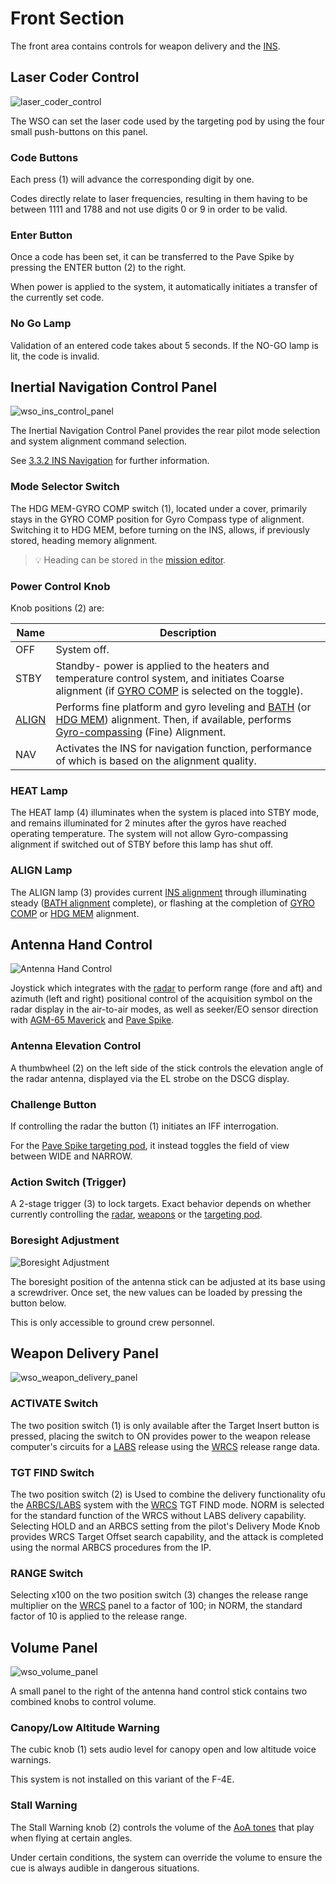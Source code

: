 # Front Section

The front area contains controls for weapon delivery and the [INS](../../../systems/nav_com/ins.md).

## Laser Coder Control

![laser_coder_control](../../../img/wso_laser_code_control.jpg)

The WSO can set the laser code used by the targeting pod by using the four small
push-buttons on this panel.

### Code Buttons

Each press (<num>1</num>) will advance the corresponding digit by one.

Codes directly relate to laser frequencies, resulting in them having to be
between 1111 and 1788 and not use digits 0 or 9 in order to be valid.

### Enter Button

Once a code has been set, it can be transferred to the Pave Spike by pressing
the ENTER button (<num>2</num>) to the right.

When power is applied to the system, it automatically initiates a transfer of
the currently set code.

### No Go Lamp

Validation of an entered code takes about 5 seconds. If the NO-GO lamp is lit,
the code is invalid.

## Inertial Navigation Control Panel

![wso_ins_control_panel](../../../img/wso_ins_panel.jpg)

The Inertial Navigation Control Panel provides the rear pilot mode selection and
system alignment command selection.

See [3.3.2 INS Navigation](../../../systems/nav_com/ins.md) for further information.

### Mode Selector Switch

The HDG MEM-GYRO COMP switch (<num>1</num>), located under a cover, primarily stays in the GYRO
COMP position for Gyro Compass type of alignment. Switching it to HDG MEM,
before turning on the INS, allows, if previously stored, heading memory
alignment.

> 💡 Heading can be stored in the
> [mission editor](../../../dcs/mission_editor.md#ins-reference-alignment-stored).

### Power Control Knob

Knob positions (<num>2</num>) are:

| Name                                                       | Description                                                                                                                                                                                                                                                                                                                  |
|------------------------------------------------------------|------------------------------------------------------------------------------------------------------------------------------------------------------------------------------------------------------------------------------------------------------------------------------------------------------------------------------|
| OFF                                                        | System off.                                                                                                                                                                                                                                                                                                                  |
| STBY                                                       | Standby- power is applied to the heaters and temperature control system, and initiates Coarse alignment (if [GYRO COMP](../../../systems/nav_com/ins.md#gyrocompass-alignment) is selected on the toggle).                                                                                                                   |
| [ALIGN](../../../systems/nav_com/ins.md#alignment-options) | Performs fine platform and gyro leveling and [BATH](../../../systems/nav_com/ins.md#best-available-true-heading) (or [HDG MEM](../../../systems/nav_com/ins.md#heading-memory-alignment)) alignment. Then, if available, performs [Gyro-compassing](../../../systems/nav_com/ins.md#gyrocompass-alignment) (Fine) Alignment. |
| NAV                                                        | Activates the INS for navigation function, performance of which is based on the alignment quality.                                                                                                                                                                                                                           |

### HEAT Lamp

The HEAT lamp (<num>4</num>) illuminates when the system is placed into STBY mode, and remains
illuminated for 2 minutes after the gyros have reached operating temperature.
The system will not allow Gyro-compassing alignment if switched out of STBY
before this lamp has shut off.

### ALIGN Lamp

The ALIGN lamp (<num>3</num>) provides
current [INS alignment](../../../systems/nav_com/ins.md#alignment-options)
through illuminating
steady ([BATH alignment](../../../systems/nav_com/ins.md#best-available-true-heading) complete), or
flashing at the completion of [GYRO COMP](../../../systems/nav_com/ins.md#gyrocompass-alignment)
or [HDG MEM](../../../systems/nav_com/ins.md#heading-memory-alignment)
alignment.

## Antenna Hand Control

![Antenna Hand Control](../../../img/wso_antenna_hand_control_overview.jpg)

Joystick which integrates with the [radar](../../../systems/radar/overview.md) to perform
range (fore and aft) and azimuth (left and right) positional control of the
acquisition symbol on the radar
display in the air-to-air modes, as well as seeker/EO sensor direction
with [AGM-65 Maverick](../../../stores/air_to_ground/missiles/maverick.md)
and [Pave Spike](../../../systems/weapon_systems/pave_spike/overview.md).

### Antenna Elevation Control

A thumbwheel (<num>2</num>) on the left side of the stick controls the elevation
angle of the radar antenna, displayed via the EL strobe on the DSCG display.

### Challenge Button

If controlling the radar the button (<num>1</num>) initiates an IFF interrogation.

For the [Pave Spike targeting pod](../../../systems/weapon_systems/pave_spike/overview.md), it
instead toggles the field of view between WIDE and NARROW.

### Action Switch (Trigger)

A 2-stage trigger (<num>3</num>) to lock targets. Exact behavior depends on whether
currently controlling the [radar](../../../systems/radar/overview.md),
[weapons](../../../stores/overview.md)
or the [targeting pod](../../../systems/weapon_systems/pave_spike/overview.md).

### Boresight Adjustment

![Boresight Adjustment](../../../img/wso_boresight_adjust.jpg)

The boresight position of the antenna stick can be adjusted at
its base using a screwdriver. Once set, the new values can be
loaded by pressing the button below.

This is only accessible to ground crew personnel.

## Weapon Delivery Panel

![wso_weapon_delivery_panel](../../../img/wso_weapon_delivery_panel.jpg)

### ACTIVATE Switch

The two position switch (<num>1</num>) is only available after the Target Insert button is pressed,
placing the
switch to ON provides power to the weapon release computer's circuits for
a [LABS](../../../systems/weapon_systems/arbcs.md) release
using the [WRCS](../../../systems/weapon_systems/wrcs.md) release range data.

### TGT FIND Switch

The two position switch (<num>2</num>) is Used to combine the delivery functionality ofu
the [ARBCS/LABS](../../../systems/weapon_systems/arbcs.md) system with the
[WRCS](../../../systems/weapon_systems/wrcs.md) TGT FIND mode. NORM is selected for the standard
function of the WRCS without LABS delivery capability. Selecting HOLD and
an ARBCS setting from the pilot's Delivery Mode Knob provides WRCS Target Offset
search capability, and the attack is completed using the
normal ARBCS procedures from the IP.

### RANGE Switch

Selecting x100 on the two position switch (<num>3</num>) changes the release range multiplier on
the [WRCS](../../../systems/weapon_systems/wrcs.md) panel to a
factor of 100; in NORM, the standard factor of 10 is applied to the release
range.

## Volume Panel

![wso_volume_panel](../../../img/wso_volume_panel.jpg)

A small panel to the right of the antenna hand control stick contains two
combined knobs to control volume.

### Canopy/Low Altitude Warning

The cubic knob (<num>1</num>) sets audio level for canopy open and low altitude voice warnings.

This system is not installed on this variant of the F-4E.

### Stall Warning

The Stall Warning knob (<num>2</num>) controls the volume of
the [AoA tones](../../../systems/flight_controls_gear/flight_controls.md#aural-tone-system) that
play when flying at certain angles.

Under certain conditions, the system can override the volume to ensure the cue
is always audible in dangerous situations.
